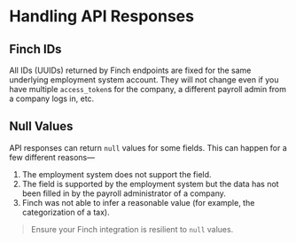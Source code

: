 # Handling API Responses

## Finch IDs

All IDs (UUIDs) returned by Finch endpoints are fixed for the same underlying employment system account. They will not change even if you have multiple `access_token`s for the company, a different payroll admin from a company logs in, etc.

## Null Values

API responses can return `null` values for some fields. This can happen for a few different reasons—

1. The employment system does not support the field.
2. The field is supported by the employment system but the data has not been filled in by the payroll administrator of a company.
3. Finch was not able to infer a reasonable value (for example, the categorization of a tax).

<!-- theme: success -->
> Ensure your Finch integration is resilient to `null` values.